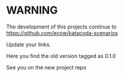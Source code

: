 WARNING
=======

The development of this projects continue to https://github.com/ecow/katacoda-scenarios

Update your links.

Here you find the old version tagged as 0.1.0

See you on the new project repo
